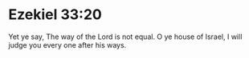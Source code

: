 # Ezekiel 33:20

Yet ye say, The way of the Lord is not equal. O ye house of Israel, I will judge you every one after his ways.